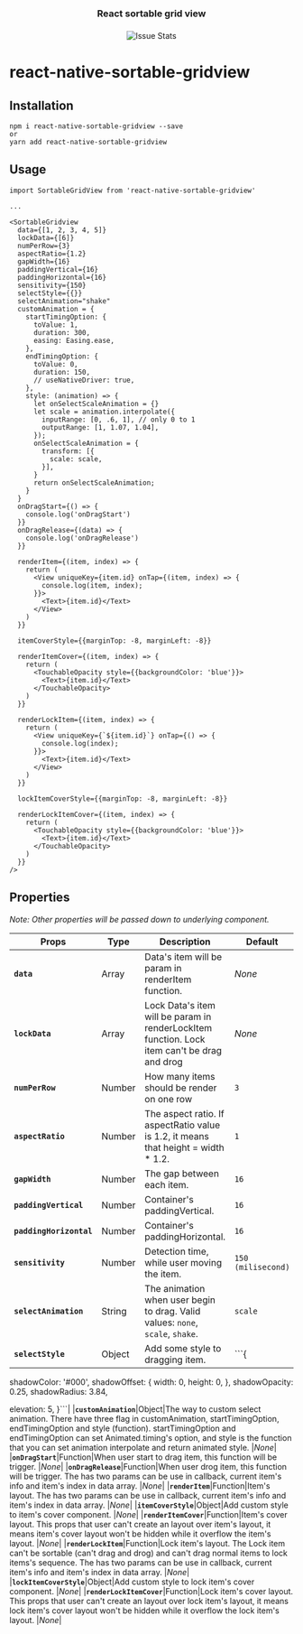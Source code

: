 <h3 align="center" style="margin-bottom: 21px;">
  React sortable grid view
</h3>

<p align="center">
  <img alt="Issue Stats" src="">
</p>

# react-native-sortable-gridview

## Installation

```
npm i react-native-sortable-gridview --save
or
yarn add react-native-sortable-gridview
```

## Usage

```
import SortableGridView from 'react-native-sortable-gridview'

...

<SortableGridview
  data={[1, 2, 3, 4, 5]}
  lockData={[6]}
  numPerRow={3}
  aspectRatio={1.2}
  gapWidth={16}
  paddingVertical={16}
  paddingHorizontal={16}
  sensitivity={150}
  selectStyle={{}}
  selectAnimation="shake"
  customAnimation = {
    startTimingOption: {
      toValue: 1,
      duration: 300,
      easing: Easing.ease,
    },
    endTimingOption: {
      toValue: 0,
      duration: 150,
      // useNativeDriver: true,
    },
    style: (animation) => {
      let onSelectScaleAnimation = {}
      let scale = animation.interpolate({
        inputRange: [0, .6, 1], // only 0 to 1
        outputRange: [1, 1.07, 1.04],
      });
      onSelectScaleAnimation = {
        transform: [{
          scale: scale,
        }],
      }
      return onSelectScaleAnimation;
    }
  }
  onDragStart={() => {
    console.log('onDragStart')
  }}
  onDragRelease={(data) => {
    console.log('onDragRelease')
  }}

  renderItem={(item, index) => {
    return (
      <View uniqueKey={item.id} onTap={(item, index) => {
        console.log(item, index);
      }}>
        <Text>{item.id}</Text>
      </View>
    )
  }}

  itemCoverStyle={{marginTop: -8, marginLeft: -8}}

  renderItemCover={(item, index) => {
    return (
      <TouchableOpacity style={{backgroundColor: 'blue'}}>
        <Text>{item.id}</Text>
      </TouchableOpacity>
    )
  }}

  renderLockItem={(item, index) => {
    return (
      <View uniqueKey={`${item.id}`} onTap={() => {
        console.log(index);
      }}>
        <Text>{item.id}</Text>
      </View>
    )
  }}

  lockItemCoverStyle={{marginTop: -8, marginLeft: -8}}

  renderLockItemCover={(item, index) => {
    return (
      <TouchableOpacity style={{backgroundColor: 'blue'}}>
        <Text>{item.id}</Text>
      </TouchableOpacity>
    )
  }}
/>

```

## Properties
*Note: Other properties will be passed down to underlying component.*

| Props | Type | Description | Default |
|---|---|---|---|
|**`data`**|Array|Data's item will be param in renderItem function.|*None*|
|**`lockData`**|Array|Lock Data's item will be param in renderLockItem function. Lock item can't be drag and drog |*None*|
|**`numPerRow`**|Number|How many items should be render on one row |`3`|
|**`aspectRatio`**|Number|The aspect ratio. If aspectRatio value is 1.2, it means that height = width * 1.2. |`1`|
|**`gapWidth`**|Number|The gap between each item. |`16`|
|**`paddingVertical`**|Number|Container's paddingVertical. |`16`|
|**`paddingHorizontal`**|Number|Container's paddingHorizontal. |`16`|
|**`sensitivity`**|Number|Detection time, while user moving the item.  |`150 (milisecond)`|
|**`selectAnimation`**|String|The animation when user begin to drag. Valid values: `none`, `scale`, `shake`.  |`scale`|
|**`selectStyle`**|Object|Add some style to dragging item. |```{
  shadowColor: '#000',
  shadowOffset: {
    width: 0,
    height: 0,
  },
  shadowOpacity: 0.25,
  shadowRadius: 3.84,

  elevation: 5,
}```|
|**`customAnimation`**|Object|The way to custom select animation. There have three flag in customAnimation, startTimingOption, endTimingOption and style (function). startTimingOption and endTimingOption can set Animated.timing's option, and style is the function that you can set animation interpolate and return animated style. |*None*|
|**`onDragStart`**|Function|When user start to drag item, this function will be trigger. |*None*|
|**`onDragRelease`**|Function|When user drog item, this function will be trigger. The has two params can be use in callback, current item's info and item's index in data array. |*None*|
|**`renderItem`**|Function|Item's layout. The has two params can be use in callback, current item's info and item's index in data array. |*None*|
|**`itemCoverStyle`**|Object|Add custom style to item's cover component. |*None*|
|**`renderItemCover`**|Function|Item's cover layout. This props that user can't create an layout over item's layout, it means item's cover layout won't be hidden while it overflow the item's layout. |*None*|
|**`renderLockItem`**|Function|Lock item's layout. The Lock item can't be sortable (can't drag and drog) and can't drag normal items to lock items's sequence. The has two params can be use in callback, current item's info and item's index in data array. |*None*|
|**`lockItemCoverStyle`**|Object|Add custom style to lock item's cover component. |*None*|
|**`renderLockItemCover`**|Function|Lock item's cover layout. This props that user can't create an layout over lock item's layout, it means lock item's cover layout won't be hidden while it overflow the lock item's layout.  |*None*|
